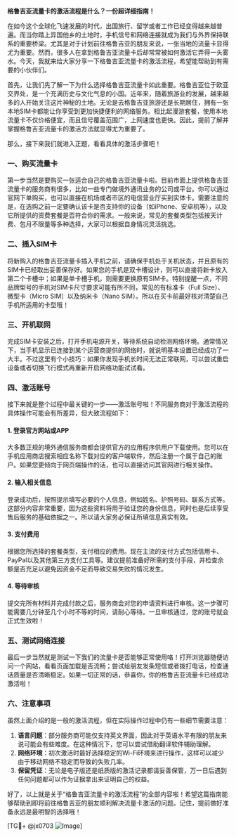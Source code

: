 **格鲁吉亚流量卡的激活流程是什么？一份超详细指南！**

在如今这个全球化飞速发展的时代，出国旅行、留学或者工作已经变得越来越普遍。而当你踏上异国他乡的土地时，手机信号和网络连接就成为我们与外界保持联系的重要桥梁。尤其是对于计划前往格鲁吉亚的朋友来说，一张当地的流量卡显得尤为重要。然而，很多人在拿到格鲁吉亚流量卡后却常常被如何激活它弄得一头雾水。今天，我就来给大家分享一下格鲁吉亚流量卡的激活流程，希望能帮助到有需要的小伙伴们。

首先，让我们先了解一下为什么选择格鲁吉亚流量卡如此重要。格鲁吉亚位于欧亚交界处，是一个充满历史与文化气息的小国。近年来，随着旅游业的发展，越来越多的人开始关注这片神秘的土地。无论是去格鲁吉亚旅游还是长期居住，拥有一张本地SIM卡都能让你享受到更加快捷便利的网络服务。相比起漫游套餐，使用本地流量卡不仅价格便宜，而且信号覆盖范围广，上网速度也更快。因此，提前了解并掌握格鲁吉亚流量卡的激活方法就显得尤为重要了。

那么，接下来我们就进入正题，看看具体的激活步骤吧！

### 一、购买流量卡

第一步当然是要购买一张适合自己的格鲁吉亚流量卡啦。目前市面上提供格鲁吉亚流量卡的服务商有很多，比如一些专门做境外通讯业务的公司或平台。你可以通过官网下单购买，也可以直接在机场或者市区的电信营业厅买到实体卡。需要注意的是，在选购之前一定要确认该卡是否支持你的设备（如iPhone、安卓机等），以及它所提供的资费套餐是否符合你的需求。一般来说，常见的套餐类型包括按天计费、包月不限量等多种选择，大家可以根据自身情况灵活挑选。

### 二、插入SIM卡

将新购入的格鲁吉亚流量卡插入手机之前，请确保手机处于关机状态，并且原有的SIM卡已经取出妥善保存好。如果您的手机是双卡槽设计，则可以直接将新卡放入第二个卡槽中；如果是单卡槽手机，则需要更换原有SIM卡。特别提醒一点，不同品牌型号的手机对SIM卡尺寸要求可能有所不同，常见的有标准卡（Full Size）、微型卡（Micro SIM）以及纳米卡（Nano SIM）。所以在买卡前最好核对清楚自己手机所适用的卡型哦！

### 三、开机联网

完成SIM卡安装之后，打开手机电源开关，等待系统自动检测网络环境。通常情况下，当手机显示已连接到某个运营商提供的网络时，就说明基本设置已经成功了一大半。不过这里有个小技巧：如果你发现手机长时间无法正常联网，可以尝试重启设备或者切换飞行模式再重新开启网络功能试试看。

### 四、激活账号

接下来就是整个过程中最关键的一步——激活账号啦！不同服务商对于激活流程的具体操作可能会有所差异，但大致流程如下：

#### 1. 登录官方网站或APP
大多数正规的境外通信服务商都会提供官方的应用程序供用户下载使用。您可以在手机应用商店搜索相应名称下载对应的客户端软件，然后注册一个属于自己的账户。如果您更倾向于网页端操作的话，也可以直接访问其官网进行相关操作。

#### 2. 输入相关信息
登录成功后，按照提示填写必要的个人信息，例如姓名、护照号码、联系方式等。这部分内容非常重要，因为这些资料将用于验证您的身份信息，同时也是后续享受售后服务的基础依据之一。所以请大家务必保证所填信息真实有效。

#### 3. 支付费用
根据您所选择的套餐类型，支付相应的费用。现在主流的支付方式包括信用卡、PayPal以及其他第三方支付工具等。建议提前准备好所需的支付手段，并检查余额是否充足以避免因资金不足而导致交易失败的情况发生。

#### 4. 等待审核
提交完所有材料并完成付款之后，服务商会对您的申请资料进行审核。这一步骤可能需要几分钟至几个小时不等的时间，请耐心等待。一旦审核通过，您的账号就会正式生效啦！

### 五、测试网络连接

最后一步当然就是测试一下我们的流量卡是否能够正常使用咯！打开浏览器随便访问一个网站，看看页面加载是否流畅；尝试给朋友发条短信或者拨打电话，检查通话质量是否清晰稳定。如果一切正常的话，恭喜你，你的格鲁吉亚流量卡已经成功激活啦！

### 六、注意事项

虽然上面介绍的是一般的激活流程，但在实际操作过程中仍有一些细节需要注意：

1. **语言问题**：部分服务商可能仅支持英文界面，因此对于英语水平有限的朋友来说可能会有些难度。在这种情况下，您可以尝试借助翻译软件辅助理解。
2. **网络环境**：初次激活时最好选择稳定的Wi-Fi环境来进行操作，这样可以减少由于移动网络不稳定而导致的失败几率。
3. **保留凭证**：无论是电子版还是纸质版的激活记录都请妥善保管，万一日后遇到任何问题都可以作为证据拿出来证明自己的权益。

好了，以上就是关于“格鲁吉亚流量卡的激活流程”的全部内容啦！希望这篇指南能够帮助到即将前往格鲁吉亚的朋友顺利解决流量卡激活的问题。记住，提前做好准备永远是最明智的选择哦！

[TG💪+ @jx0703 ![Image](https://github.com/user-attachments/assets/dbca1d08-cadb-493c-b0ec-ad6f7a83f270)]